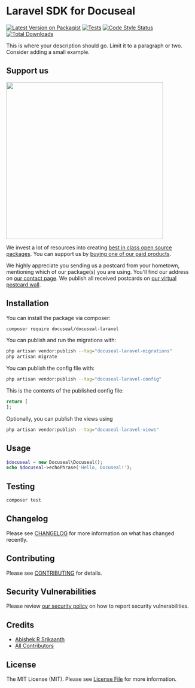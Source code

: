 # Laravel SDK for Docuseal

[![Latest Version on Packagist](https://img.shields.io/packagist/v/docuseal/docuseal-laravel.svg?style=flat-square)](https://packagist.org/packages/docuseal/docuseal-laravel)
[![Tests](https://github.com/abishekrsrikaanth/docuseal-laravel/actions/workflows/run-tests.yml/badge.svg)](https://github.com/abishekrsrikaanth/docuseal-laravel/actions/workflows/run-tests.yml)
[![Code Style Status](https://github.com/abishekrsrikaanth/docuseal-laravel/actions/workflows/fix-php-code-style-issues.yml/badge.svg)](https://github.com/abishekrsrikaanth/docuseal-laravel/actions/workflows/fix-php-code-style-issues.yml)
[![Total Downloads](https://img.shields.io/packagist/dt/docuseal/docuseal-laravel.svg?style=flat-square)](https://packagist.org/packages/docuseal/docuseal-laravel)

This is where your description should go. Limit it to a paragraph or two. Consider adding a small example.

## Support us

[<img src="https://github-ads.s3.eu-central-1.amazonaws.com/docuseal-laravel.jpg?t=1" width="419px" />](https://spatie.be/github-ad-click/docuseal-laravel)

We invest a lot of resources into creating [best in class open source packages](https://spatie.be/open-source). You can
support us by [buying one of our paid products](https://spatie.be/open-source/support-us).

We highly appreciate you sending us a postcard from your hometown, mentioning which of our package(s) you are using.
You'll find our address on [our contact page](https://spatie.be/about-us). We publish all received postcards
on [our virtual postcard wall](https://spatie.be/open-source/postcards).

## Installation

You can install the package via composer:

```bash
composer require docuseal/docuseal-laravel
```

You can publish and run the migrations with:

```bash
php artisan vendor:publish --tag="docuseal-laravel-migrations"
php artisan migrate
```

You can publish the config file with:

```bash
php artisan vendor:publish --tag="docuseal-laravel-config"
```

This is the contents of the published config file:

```php
return [
];
```

Optionally, you can publish the views using

```bash
php artisan vendor:publish --tag="docuseal-laravel-views"
```

## Usage

```php
$docuseal = new Docuseal\Docuseal();
echo $docuseal->echoPhrase('Hello, Docuseal!');
```

## Testing

```bash
composer test
```

## Changelog

Please see [CHANGELOG](CHANGELOG.md) for more information on what has changed recently.

## Contributing

Please see [CONTRIBUTING](CONTRIBUTING.md) for details.

## Security Vulnerabilities

Please review [our security policy](../../security/policy) on how to report security vulnerabilities.

## Credits

- [Abishek R Srikaanth](https://github.com/abishekrsrikaanth)
- [All Contributors](../../contributors)

## License

The MIT License (MIT). Please see [License File](LICENSE.md) for more information.

